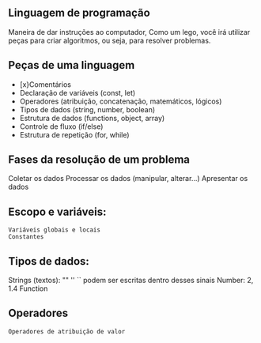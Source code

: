 ## Linguagem de programação

 Maneira de dar instruções ao computador,
 Como um lego, você irá utilizar peças para criar algoritmos, ou seja, para resolver problemas. 

## Peças de uma linguagem

 - [x}Comentários
 - Declaração de variáveis (const, let)
 - Operadores (atribuição, concatenação, matemáticos, lógicos)
 - Tipos de dados (string, number, boolean)
 - Estrutura de dados (functions, object, array)
 - Controle de fluxo (if/else)
 - Estrutura de repetição (for, while)

## Fases da resolução de um problema

 Coletar os dados
 Processar os dados (manipular, alterar...)
 Apresentar os dados

## Escopo e variáveis:

    Variáveis globais e locais
    Constantes

 ## Tipos de dados:

 Strings (textos): "" '' `` podem ser escritas dentro desses sinais
 Number: 2, 1.4
 Function

## Operadores

    Operadores de atribuição de valor